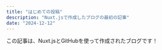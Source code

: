 ```yaml
---
title: "はじめての投稿"
description: "Nuxt.jsで作成したブログの最初の記事"
date: "2024-12-12"
---
```


この記事は、Nuxt.jsとGitHubを使って作成されたブログです！
